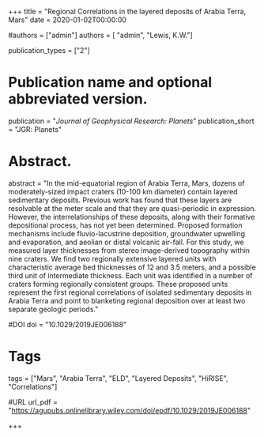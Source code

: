 +++
title = "Regional Correlations in the layered deposits of Arabia Terra, Mars"
date  = 2020-01-02T00:00:00

#authors = ["admin"]
authors = [ "admin", "Lewis, K.W."]

publication_types = ["2"]

# Publication name and optional abbreviated version.
publication = "*Journal of Geophysical Research: Planets*"
publication_short = "JGR: Planets"
 
# Abstract.
abstract = "In the mid-equatorial region of Arabia Terra, Mars, dozens of moderately-sized impact craters (10-100 km diameter) contain layered sedimentary deposits. Previous work has found that these layers are resolvable at the meter scale and that they are quasi-periodic in expression. However, the interrelationships of these deposits, along with their formative depositional process, has not yet been determined. Proposed formation mechanisms include fluvio-lacustrine deposition, groundwater upwelling and evaporation, and aeolian or distal volcanic air-fall. For this study, we measured layer thicknesses from stereo image-derived topography within nine craters. We find two regionally extensive layered units with characteristic average bed thicknesses of 12 and 3.5 meters, and a possible third unit of intermediate thickness. Each unit was identified in a number of craters forming regionally consistent groups. These proposed units represent the first regional correlations of isolated sedimentary deposits in Arabia Terra and point to blanketing regional deposition over at least two separate geologic periods."

#DOI
doi = "10.1029/2019JE006188"

# Tags
tags = ["Mars", "Arabia Terra", "ELD", "Layered Deposits", "HiRISE", "Correlations"]

#URL
url_pdf = "https://agupubs.onlinelibrary.wiley.com/doi/epdf/10.1029/2019JE006188"

+++
